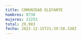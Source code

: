 ```yaml
---
title: COMUNIDAD ELEFANTE
hombres: 8730
mujeres: 21253
total: 29,983
fecha: 2022-12-15T21:39:58.330Z
---
```

